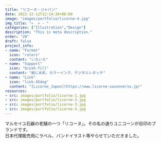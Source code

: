 ```yaml
---
title: "リコーヌ・ジャパン"
date: 2022-12-12T12:14:34+06:00
image: "images/portfolio/licorne-4.jpg"
img_title: "«  » - "
categories: ["Illustration","Design"]
description: "This is meta description."
order: "20"
draft: false
project_info:
- name: "Format"
  icon: "rulers"
  content: "いろいろ"
- name: "Support"
  icon: "brush-fill"
  content: "紙に水彩、カラーインク、デジタルレタッチ"
- name: "Link"
  icon: "link-45deg"
  content: "[Licorne_Japon](https://www.licorne-savonnerie.jp)"
resources:
- src: images/portfolio/licorne-1.jpg
- src: images/portfolio/licorne-2.jpg
- src: images/portfolio/licorne-3.jpg
- src: images/portfolio/licorne-5.jpg
---
```

マルセイユ石鹸の老舗の一つ「リコーヌ」。その名の通りユニコーンが目印のブランドです。  
日本代理販売用にラベル、バンドイラスト等やらせていただきました。
